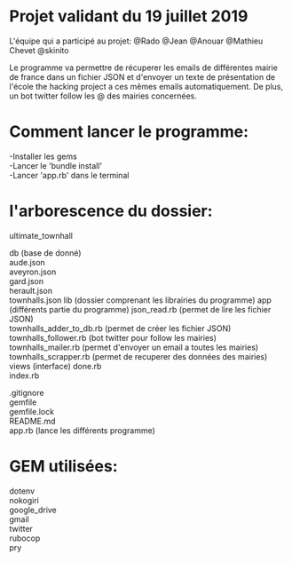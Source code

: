 <h1>Projet validant du 19 juillet 2019</h1>

L'équipe qui a participé au projet:
@Rado @Jean @Anouar @Mathieu Chevet @skinito

Le programme va permettre de récuperer les emails de différentes mairie de france dans un fichier JSON et d'envoyer un texte de présentation de l'école the hacking project a ces mêmes emails automatiquement. De plus, un bot twitter follow les @ des mairies concernées.

<h1>Comment lancer le programme:</h1>
    -Installer les gems
    <br>
    -Lancer le 'bundle install'
    <br>
    -Lancer 'app.rb' dans le terminal

<h1>l'arborescence du dossier:</h1>

ultimate_townhall

db (base de donné)
    <br>
    aude.json
    <br>
    aveyron.json
    <br>
    gard.json
    <br>
    herault.json
    <br>
    townhalls.json
lib (dossier comprenant les librairies du programme)
    app (différents partie du programme)
        json_read.rb (permet de lire les fichier JSON)
        <br>
        townhalls_adder_to_db.rb (permet de créer les fichier JSON)
        <br>
        townhalls_follower.rb (bot twitter pour follow les mairies)
        <br>
        townhalls_mailer.rb (permet d'envoyer un email a toutes les mairies)
        <br>
        townhalls_scrapper.rb (permet de recuperer des données des mairies)
    views (interface)
        done.rb
        <br>
        index.rb


.gitignore
<br>
gemfile
<br>
gemfile.lock
<br>
README.md
<br>
app.rb (lance les différents programme)

<h1>GEM utilisées:</h1>

dotenv
<br>
nokogiri
<br>
google_drive
<br>
gmail
<br>
twitter
<br>
rubocop
<br>
pry
